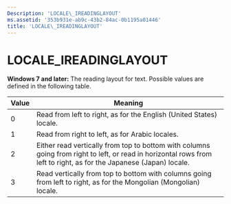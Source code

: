 ```yaml
---
Description: 'LOCALE\_IREADINGLAYOUT'
ms.assetid: '353b931e-ab9c-43b2-84ac-0b1195a01446'
title: 'LOCALE\_IREADINGLAYOUT'
---
```


# LOCALE\_IREADINGLAYOUT

**Windows 7 and later:** The reading layout for text. Possible values are defined in the following table.



| Value | Meaning                                                                                                                                                             |
|-------|---------------------------------------------------------------------------------------------------------------------------------------------------------------------|
| 0     | Read from left to right, as for the English (United States) locale.                                                                                                 |
| 1     | Read from right to left, as for Arabic locales.                                                                                                                     |
| 2     | Either read vertically from top to bottom with columns going from right to left, or read in horizontal rows from left to right, as for the Japanese (Japan) locale. |
| 3     | Read vertically from top to bottom with columns going from left to right, as for the Mongolian (Mongolian) locale.                                                  |



 

 

 



